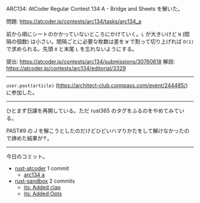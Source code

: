 ARC134: AtCoder Regular Contest 134 A - Bridge and Sheets を解いた。

問題: <https://atcoder.jp/contests/arc134/tasks/arc134_a>

前から順にシートのかかっていないところにかけていく。`L` が大きいけど `N` (間隔の個数) は小さい。間隔ごとに必要な枚数は差を `W` で割って切り上げれば `O(1)` で求められる。先頭 `0` と末尾 `L` を忘れないようにする。

提出: <https://atcoder.jp/contests/arc134/submissions/30760618>
解説: <https://atcoder.jp/contests/arc134/editorial/3329>

---

`user.post(article)` (<https://architect-club.connpass.com/event/244485/>) に参加した。

---

ひとまず日課を再開している。ただ rust365 のタグをふるのをやめてみている。

PAST#9 の J を解こうとしたのだけどひどいハマりかたをして解けなかったので諦めた結果が↑。

---

今日のコミット。

- [rust-atcoder](https://github.com/bouzuya/rust-atcoder) 1 commit
  - [arc134 a](https://github.com/bouzuya/rust-atcoder/commit/c891ee75678a6c1bd147d2d777aaa5bc81375c87)
- [rust-sandbox](https://github.com/bouzuya/rust-sandbox) 2 commits
  - [its: Added clap](https://github.com/bouzuya/rust-sandbox/commit/0d6ad1cfc375d1555c72f91da6df1b3124accd02)
  - [its: Added Opts](https://github.com/bouzuya/rust-sandbox/commit/aa3b7fa3b9f7045f7560a157a2ddfc17d775f4e9)
